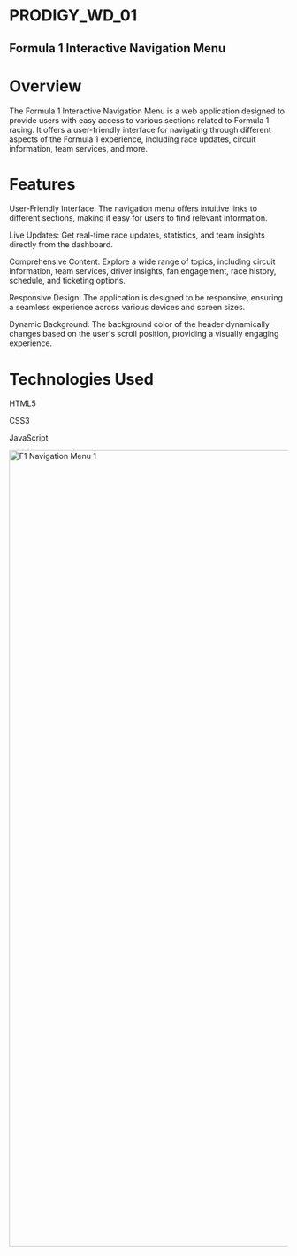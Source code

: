 # PRODIGY_WD_01

## Formula 1 Interactive Navigation Menu
# Overview
The Formula 1 Interactive Navigation Menu is a web application designed to provide users with easy access to various sections related to Formula 1 racing. It offers a user-friendly interface for navigating through different aspects of the Formula 1 experience, including race updates, circuit information, team services, and more.

# Features
User-Friendly Interface: The navigation menu offers intuitive links to different sections, making it easy for users to find relevant information.

Live Updates: Get real-time race updates, statistics, and team insights directly from the dashboard.

Comprehensive Content: Explore a wide range of topics, including circuit information, team services, driver insights, fan engagement, race history, schedule, and ticketing options.

Responsive Design: The application is designed to be responsive, ensuring a seamless experience across various devices and screen sizes.

Dynamic Background: The background color of the header dynamically changes based on the user's scroll position, providing a visually engaging experience.

# Technologies Used

HTML5

CSS3

JavaScript

<img width="1438" alt="F1 Navigation Menu 1" src="https://github.com/Raghav-26491/PRODIGY_WD_01/assets/145380406/faec788d-3655-4663-8f1c-9d232440339d">



